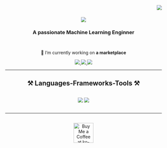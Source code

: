 <img align="right" src="https://visitor-badge.laobi.icu/badge?page_id=AhmedibrahimGH.AhmedibrahimGH." />

<h1 align="center">
    <img src="https://readme-typing-svg.herokuapp.com/?font=Righteous&size=35&center=true&vCenter=true&width=500&height=70&duration=4000&lines=Hi+There!+👋;+I'm+Ahmed+ibrahim!;" />
</h1>

<h3 align="center">A passionate Machine Learning Enginner</h3>

<br/>

<div align="center">
 
 🔭 I’m currently working on **a marketplace**
 

 </div>
 
<div align="center"> 
  <a href="mailto:hamadahima389@gmail.com">
    <img src="https://img.shields.io/badge/Gmail-333333?style=for-the-badge&logo=gmail&logoColor=red" />
  </a>
  <a href="https://www.linkedin.com/in/ahmedibrahims/" target="_blank">
    <img src="https://img.shields.io/badge/LinkedIn-0077B5?style=for-the-badge&logo=linkedin&logoColor=white" target="_blank" />
  </a>
  <a href="https://ahmedibrahimgh.github.io/ML-AhmedIbrahim.github.io/" target="_blank">
     <img src="https://img.shields.io/badge/Portfolio-FF5722?style=for-the-badge&logo=todoist&logoColor=white" target="_blank" /> <!-- sqlite, safari, google-chrome are other good icon options -->
  </a>
</div>

 <hr/>
 
<h2 align="center">⚒️ Languages-Frameworks-Tools ⚒️</h2>
<br/>
<div align="center">
    <img src="https://skillicons.dev/icons?i=python , c ,  html ,css ,vscode ,github ,git,r" />
    <img src="https://skillicons.dev/icons?i=nodejs,javascript,typescript,express,firebase,mongodb,c,java,nextjs,mysql,flask" /><br>
</div>

<br/>
<hr/>



<br/>

<div align="center">
<a href=' https://www.buymeacoffee.com/ahmedibrahimsayed' target='_blank'><img height='64' style='border:0px;height:64px;' src='https://storage.ko-fi.com/cdn/kofi1.png?v=3' border='0' alt='Buy Me a Coffee at ko-fi.com' /></a>
</div>

<br/>
